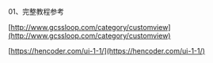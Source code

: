 01、完整教程参考

[http://www.gcssloop.com/category/customview](http://www.gcssloop.com/category/customview)

[https://hencoder.com/ui-1-1/](https://hencoder.com/ui-1-1/)